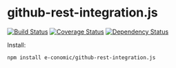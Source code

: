 # github-rest-integration.js
[![Build Status](https://travis-ci.org/e-conomic/github-rest-integration.js.svg?branch=master)](https://travis-ci.org/e-conomic/github-rest-integration.js)
[![Coverage Status](https://coveralls.io/repos/github/e-conomic/github-rest-integration.js/badge.svg?branch=master)](https://coveralls.io/github/e-conomic/github-rest-integration.js?branch=master)
[![Dependency Status](https://david-dm.org/e-conomic/github-rest-integration.js.svg)](https://david-dm.org/e-conomic/github-rest-integration.js)

Install:

    npm install e-conomic/github-rest-integration.js
